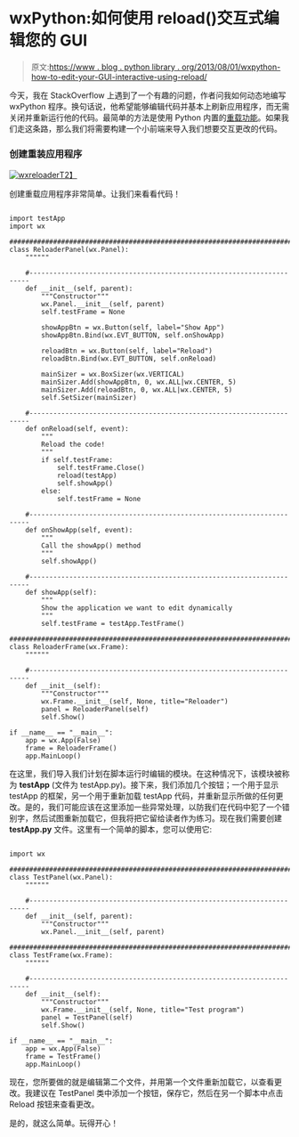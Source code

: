 # wxPython:如何使用 reload()交互式编辑您的 GUI

> 原文:[https://www . blog . python library . org/2013/08/01/wxpython-how-to-edit-your-GUI-interactive-using-reload/](https://www.blog.pythonlibrary.org/2013/08/01/wxpython-how-to-edit-your-gui-interactively-using-reload/)

今天，我在 StackOverflow 上遇到了一个有趣的问题，作者问我如何动态地编写 wxPython 程序。换句话说，他希望能够编辑代码并基本上刷新应用程序，而无需关闭并重新运行他的代码。最简单的方法是使用 Python 内置的[重载功能](http://docs.python.org/2/library/functions.html#reload)。如果我们走这条路，那么我们将需要构建一个小前端来导入我们想要交互更改的代码。

### 创建重装应用程序

[![wxreloader](../Images/847180c2809ca9ffe9a3e42e69a3f9a9.png)T2】](https://www.blog.pythonlibrary.org/wp-content/uploads/2013/08/wxreloader.png)

创建重载应用程序非常简单。让我们来看看代码！

```

import testApp
import wx

########################################################################
class ReloaderPanel(wx.Panel):
    """"""

    #----------------------------------------------------------------------
    def __init__(self, parent):
        """Constructor"""
        wx.Panel.__init__(self, parent)
        self.testFrame = None

        showAppBtn = wx.Button(self, label="Show App")
        showAppBtn.Bind(wx.EVT_BUTTON, self.onShowApp)

        reloadBtn = wx.Button(self, label="Reload")
        reloadBtn.Bind(wx.EVT_BUTTON, self.onReload)

        mainSizer = wx.BoxSizer(wx.VERTICAL)
        mainSizer.Add(showAppBtn, 0, wx.ALL|wx.CENTER, 5)
        mainSizer.Add(reloadBtn, 0, wx.ALL|wx.CENTER, 5)
        self.SetSizer(mainSizer)

    #----------------------------------------------------------------------
    def onReload(self, event):
        """
        Reload the code!
        """
        if self.testFrame:
            self.testFrame.Close()
            reload(testApp)
            self.showApp()
        else:
            self.testFrame = None

    #----------------------------------------------------------------------
    def onShowApp(self, event):
        """
        Call the showApp() method
        """
        self.showApp()

    #----------------------------------------------------------------------
    def showApp(self):
        """
        Show the application we want to edit dynamically
        """
        self.testFrame = testApp.TestFrame()

########################################################################
class ReloaderFrame(wx.Frame):
    """"""

    #----------------------------------------------------------------------
    def __init__(self):
        """Constructor"""
        wx.Frame.__init__(self, None, title="Reloader")
        panel = ReloaderPanel(self)
        self.Show()

if __name__ == "__main__":
    app = wx.App(False)
    frame = ReloaderFrame()
    app.MainLoop()

```

在这里，我们导入我们计划在脚本运行时编辑的模块。在这种情况下，该模块被称为 **testApp** (文件为 testApp.py)。接下来，我们添加几个按钮；一个用于显示 testApp 的框架，另一个用于重新加载 testApp 代码，并重新显示所做的任何更改。是的，我们可能应该在这里添加一些异常处理，以防我们在代码中犯了一个错别字，然后试图重新加载它，但我将把它留给读者作为练习。现在我们需要创建 **testApp.py** 文件。这里有一个简单的脚本，您可以使用它:

```

import wx

########################################################################
class TestPanel(wx.Panel):
    """"""

    #----------------------------------------------------------------------
    def __init__(self, parent):
        """Constructor"""
        wx.Panel.__init__(self, parent)

########################################################################
class TestFrame(wx.Frame):
    """"""

    #----------------------------------------------------------------------
    def __init__(self):
        """Constructor"""
        wx.Frame.__init__(self, None, title="Test program")
        panel = TestPanel(self)
        self.Show()

if __name__ == "__main__":
    app = wx.App(False)
    frame = TestFrame()
    app.MainLoop()

```

现在，您所要做的就是编辑第二个文件，并用第一个文件重新加载它，以查看更改。我建议在 TestPanel 类中添加一个按钮，保存它，然后在另一个脚本中点击 Reload 按钮来查看更改。

是的，就这么简单。玩得开心！